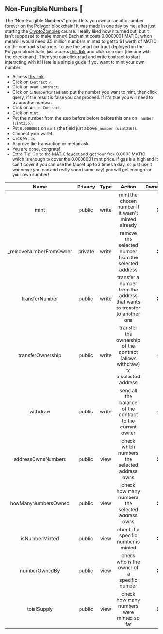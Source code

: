 ## Non-Fungible Numbers 🔢
The "Non-Fungible Numbers" project lets you own a specific number forever on the Polygon blockchain! It was made in one day by me, after just starting the [CryptoZombies](https://cryptozombies.io/) course. I really liked how it turned out, but it isn't supposed to make money! Each mint costs 0.0000001 MATIC, which means I would need 3.5 million numbers minted to get to $1 worth of MATIC on the contract's balance.
To use the smart contract deployed on the Polygon blockchain, just access [this link](https://polygonscan.com/address/0x96faabece7f7c6421c9a104f2d0cb2611466e584) and click `Contract` (the one with the checkmark). Then you can click read and write contract to start interacting with it! Here is a simple guide if you want to mint your own number:
- Access [this link](https://polygonscan.com/address/0x96faabece7f7c6421c9a104f2d0cb2611466e584).
- Click on `Contract ✓`.
- Click on `Read Contract`.
- Click on `isNumberMinted` and put the number you want to mint, then click query, if the result is false you can proceed. If it's true you will need to try another number.
- Click on `Write Contract`.
- Click on `mint`.
- Put the number from the step before before before this one on `_number (uint256)`.
- Put `0.0000001` on `mint` (the field just above `_number (uint256)`).
- Connect your wallet.
- Click `Write`.
- Approve the transaction on metamask.
- You are done, congrats!
- Extra Tip: Go to the [MATIC faucet](https://matic.supply/) and get your free 0.0005 MATIC, which is enough to cover the 0.0000001 mint price. If gas is a high and it can't cover it you can use the faucet up to 3 times a day, so just use it whenever you can and really soon (same day) you will get enough for your own number!

|          Name          | Privacy |  Type |                                        Action                                        | OwnerOnly |
|:----------------------:|:-------:|:-----:|:------------------------------------------------------------------------------------:|:---------:|
|          mint          |  public | write |                 mint the chosen number if<br>it wasn't minted already                |     ❌     |
| _removeNumberFromOwner | private | write |                remove the selected number<br>from the selected address               |     ❌     |
|     transferNumber     |  public | write |    transfer a number from the<br>address that wants to transfer<br>to another one    |     ❌     |
|    transferOwnership   |  public | write | transfer the ownership of the<br>contract (allows withdraw) to<br>a selected address |     ✅     |
|        withdraw        |  public | write |             send all the balance of the<br>contract to the current owner             |     ✅     |
|   addressOwnsNumbers   |  public |  view |                   check which numbers the selected<br>address owns                   |     ❌     |
|   howManyNumbersOwned  |  public |  view |                  check how many numbers the<br>selected address owns                 |     ❌     |
|     isNumberMinted     |  public |  view |                        check if a specific number is<br>minted                       |     ❌     |
|      numberOwnedBy     |  public |  view |                    check who is the owner of a<br>specific number                    |     ❌     |
|       totalSupply      |  public |  view |                     check how many numbers were<br>minted so far                     |     ❌     |
